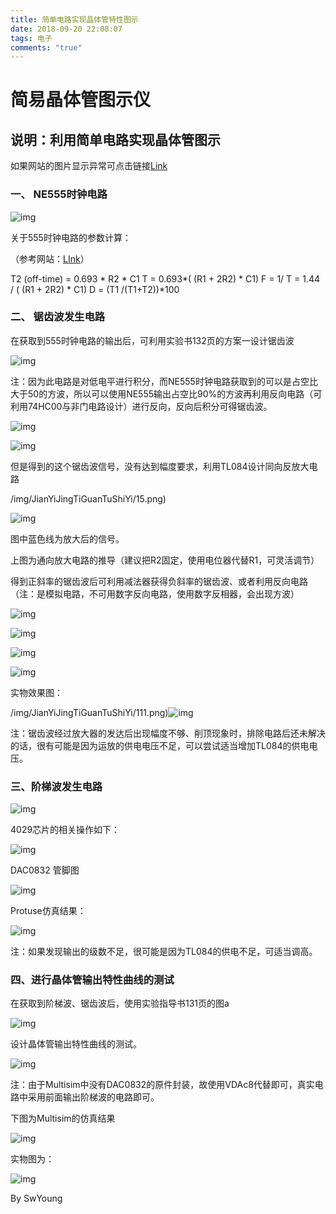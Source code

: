 ```yaml
---
title: 简单电路实现晶体管特性图示
date: 2018-09-20 22:08:07
tags: 电子
comments: "true"
---
```




# 简易晶体管图示仪

## 说明：利用简单电路实现晶体管图示

如果网站的图片显示异常可点击链接[Link](https://www.cnblogs.com/youngsw/p/9678493.html)

### 一、 NE555时钟电路

 ![img](/img/JianYiJingTiGuanTuShiYi/11.png)

 

关于555时钟电路的参数计算：

（参考网站：[LInk](http://www.elecfans.com/tools/555dingshiqipinlv.html)）

T2 (off-time) = 0.693 * R2 * C1
T = 0.693*( (R1 + 2R2) * C1)
F = 1/ T
    = 1.44 / ( (R1 + 2R2) * C1)
D = (T1 /(T1+T2))*100

<!-- more --> 

### 二、 锯齿波发生电路

在获取到555时钟电路的输出后，可利用实验书132页的方案一设计锯齿波    

![img](/img/JianYiJingTiGuanTuShiYi/12.png)

 

 

注：因为此电路是对低电平进行积分，而NE555时钟电路获取到的可以是占空比大于50的方波，所以可以使用NE555输出占空比90%的方波再利用反向电路（可利用74HC00与非门电路设计）进行反向，反向后积分可得锯齿波。

 

 ![img](/img/JianYiJingTiGuanTuShiYi/13.png)

![img](/img/JianYiJingTiGuanTuShiYi/14.png)

 

但是得到的这个锯齿波信号，没有达到幅度要求，利用TL084设计同向反放大电路

 

/img/JianYiJingTiGuanTuShiYi/15.png)

![img](/img/JianYiJingTiGuanTuShiYi/16.png)

 

图中蓝色线为放大后的信号。

 

上图为通向放大电路的推导（建议把R2固定，使用电位器代替R1，可灵活调节）

得到正斜率的锯齿波后可利用减法器获得负斜率的锯齿波、或者利用反向电路（注：是模拟电路，不可用数字反向电路，使用数字反相器，会出现方波）

![img](/img/JianYiJingTiGuanTuShiYi/17.png)

![img](/img/JianYiJingTiGuanTuShiYi/18.png)

 

 ![img](/img/JianYiJingTiGuanTuShiYi/19.png)

 

 ![img](/img/JianYiJingTiGuanTuShiYi/110.png)

 

 

实物效果图：

/img/JianYiJingTiGuanTuShiYi/111.png)![img](/img/JianYiJingTiGuanTuShiYi/112.png)

注：锯齿波经过放大器的发达后出现幅度不够、削顶现象时，排除电路后还未解决的话，很有可能是因为运放的供电电压不足，可以尝试适当增加TL084的供电电压。

 

### 三、阶梯波发生电路

![img](/img/JianYiJingTiGuanTuShiYi/113.png)

4029芯片的相关操作如下：

![img](/img/JianYiJingTiGuanTuShiYi/114.png)

DAC0832 管脚图

![img](/img/JianYiJingTiGuanTuShiYi/115.png)

 

Protuse仿真结果：

![img](/img/JianYiJingTiGuanTuShiYi/116.png)

注：如果发现输出的级数不足，很可能是因为TL084的供电不足，可适当调高。

### 四、进行晶体管输出特性曲线的测试

在获取到阶梯波、锯齿波后，使用实验指导书131页的图a

 

 ![img](/img/JianYiJingTiGuanTuShiYi/117.png)

 设计晶体管输出特性曲线的测试。

![img](/img/JianYiJingTiGuanTuShiYi/118.png)

 

注：由于Multisim中没有DAC0832的原件封装，故使用VDAc8代替即可，真实电路中采用前面输出阶梯波的电路即可。

下图为Multisim的仿真结果

![img](/img/JianYiJingTiGuanTuShiYi/119.png)

 实物图为：

![img](/img/JianYiJingTiGuanTuShiYi/120.png)

 

 

By  SwYoung
